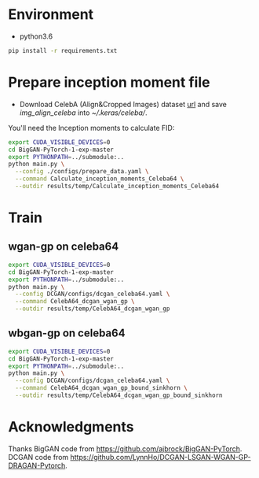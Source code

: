 # Environment
- python3.6
```bash
pip install -r requirements.txt
```
# Prepare inception moment file
* Download CelebA (Align&Cropped Images) dataset [url](http://mmlab.ie.cuhk.edu.hk/projects/CelebA.html) and save *img_align_celeba* into *~/.keras/celeba/*.

You'll need the Inception moments to calculate FID:
```bash
export CUDA_VISIBLE_DEVICES=0
cd BigGAN-PyTorch-1-exp-master
export PYTHONPATH=../submodule:..
python main.py \
  --config ./configs/prepare_data.yaml \
  --command Calculate_inception_moments_Celeba64 \
  --outdir results/temp/Calculate_inception_moments_Celeba64
```
# Train
## wgan-gp on celeba64
```bash
export CUDA_VISIBLE_DEVICES=0
cd BigGAN-PyTorch-1-exp-master
export PYTHONPATH=../submodule:..
python main.py \
  --config DCGAN/configs/dcgan_celeba64.yaml \
  --command CelebA64_dcgan_wgan_gp \
  --outdir results/temp/CelebA64_dcgan_wgan_gp
```
## wbgan-gp on celeba64
```bash
export CUDA_VISIBLE_DEVICES=0
cd BigGAN-PyTorch-1-exp-master
export PYTHONPATH=../submodule:..
python main.py \
  --config DCGAN/configs/dcgan_celeba64.yaml \
  --command CelebA64_dcgan_wgan_gp_bound_sinkhorn \
  --outdir results/temp/CelebA64_dcgan_wgan_gp_bound_sinkhorn
```
# Acknowledgments
Thanks BigGAN code from https://github.com/ajbrock/BigGAN-PyTorch.
DCGAN code from https://github.com/LynnHo/DCGAN-LSGAN-WGAN-GP-DRAGAN-Pytorch.







